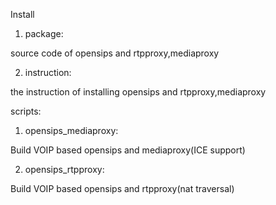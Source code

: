 Install

1. package:

source code of opensips and rtpproxy,mediaproxy

2. instruction:

the instruction of installing opensips and rtpproxy,mediaproxy

scripts:

1. opensips_mediaproxy:

Build VOIP based opensips and mediaproxy(ICE support)

2. opensips_rtpproxy:

Build VOIP based opensips and rtpproxy(nat traversal)
